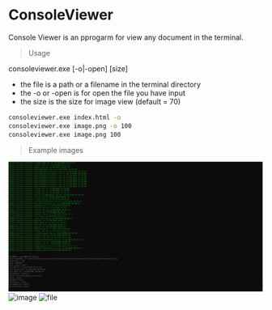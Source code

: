 # ConsoleViewer

Console Viewer is an pprogarm for view any document in the terminal.

>Usage

consoleviewer.exe <filename> [-o|-open] [size]

* the file is a path or a filename in the terminal directory
* the -o or -open is for open the file you have input
* the size is the size for image view (default = 70)

```bash
consoleviewer.exe index.html -o
consoleviewer.exe image.png -o 100
consoleviewer.exe image.png 100
```

> Example images

![size](https://raw.githubusercontent.com/JulesG10/ConsoleViewer/main/images/file.png)
![image](https://github.com/JulesG10/ConsoleViewer/main/images/image.png)
![file](https://github.com/JulesG10/ConsoleViewer/main/images/file.png)
